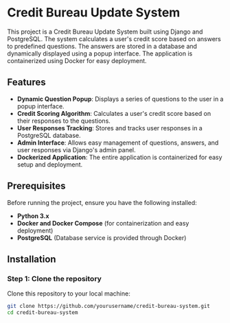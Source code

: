 # Credit Bureau Update System

This project is a Credit Bureau Update System built using Django and PostgreSQL. The system calculates a user's credit score based on answers to predefined questions. The answers are stored in a database and dynamically displayed using a popup interface. The application is containerized using Docker for easy deployment.

## Features

- **Dynamic Question Popup**: Displays a series of questions to the user in a popup interface.
- **Credit Scoring Algorithm**: Calculates a user's credit score based on their responses to the questions.
- **User Responses Tracking**: Stores and tracks user responses in a PostgreSQL database.
- **Admin Interface**: Allows easy management of questions, answers, and user responses via Django's admin panel.
- **Dockerized Application**: The entire application is containerized for easy setup and deployment.

## Prerequisites

Before running the project, ensure you have the following installed:

- **Python 3.x**
- **Docker and Docker Compose** (for containerization and easy deployment)
- **PostgreSQL** (Database service is provided through Docker)

## Installation

### Step 1: Clone the repository

Clone this repository to your local machine:

```bash
git clone https://github.com/yourusername/credit-bureau-system.git
cd credit-bureau-system
